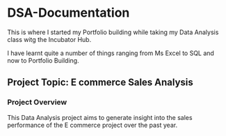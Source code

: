 # DSA-Documentation
This is where I started my Portfolio building while taking my Data Analysis class witg the Incubator Hub.

I have learnt quite a number of things ranging from Ms Excel to SQL and now to Portfolio Building.

## Project Topic: E commerce Sales Analysis

### Project Overview
This Data Analysis project aims to generate insight into the sales performance of the E commerce project over the past year.

